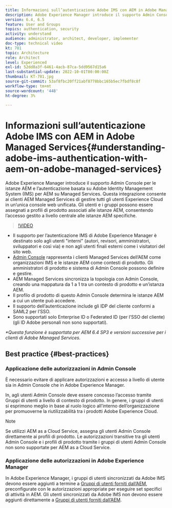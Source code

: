 ```yaml
---
title: Informazioni sull’autenticazione Adobe IMS con AEM in Adobe Managed Services
description: Adobe Experience Manager introduce il supporto Admin Console per le istanze AEM e l’autenticazione basata su Adobe IMS (Identity Management System) per AEM su Managed Services.   Questa integrazione consente ai clienti AEM Managed Services di gestire tutti gli utenti Experience Cloud in un’unica console web unificata. Gli utenti e i gruppi possono essere assegnati a profili di prodotto associati alle istanze AEM, consentendo l’accesso gestito a livello centrale alle istanze AEM specifiche.
version: 6.4, 6.5
feature: User and Groups
topics: authentication, security
activity: understand
audience: administrator, architect, developer, implementer
doc-type: technical video
kt: 781
topic: Architecture
role: Architect
level: Experienced
exl-id: 52dd8a3f-6461-4acb-87ca-5dd9567d15a6
last-substantial-update: 2022-10-01T00:00:00Z
thumbnail: KT-781.jpg
source-git-commit: 53af8fbc20ff21abf8778bbc165b5ec7fbdf8c8f
workflow-type: tm+mt
source-wordcount: '448'
ht-degree: 3%

---
```


# Informazioni sull’autenticazione Adobe IMS con AEM in Adobe Managed Services{#understanding-adobe-ims-authentication-with-aem-on-adobe-managed-services}

Adobe Experience Manager introduce il supporto Admin Console per le istanze AEM e l’autenticazione basata su Adobe Identity Management System (IMS) per AEM su Managed Services.   Questa integrazione consente ai clienti AEM Managed Services di gestire tutti gli utenti Experience Cloud in un’unica console web unificata. Gli utenti e i gruppi possono essere assegnati a profili di prodotto associati alle istanze AEM, consentendo l’accesso gestito a livello centrale alle istanze AEM specifiche.

>[!VIDEO](https://video.tv.adobe.com/v/26170?quality=12&learn=on)

* Il supporto per l’autenticazione IMS di Adobe Experience Manager è destinato solo agli utenti &quot;interni&quot; (autori, revisori, amministratori, sviluppatori e così via) e non agli utenti finali esterni come i visitatori del sito web.
* [Admin Console](https://adminconsole.adobe.com/) rappresenta i clienti Managed Services dell’AEM come organizzazioni IMS e le istanze AEM come contesti di prodotto. Gli amministratori di prodotto e sistema di Admin Console possono definire e gestire.
* AEM Managed Services sincronizza la topologia con Admin Console, creando una mappatura da 1 a 1 tra un contesto di prodotto e un’istanza AEM.
* Il profilo di prodotto di questo Admin Console determina le istanze AEM a cui un utente può accedere.
* Il supporto dell’autenticazione include gli IDP del cliente conformi a SAML2 per l’SSO.
* Sono supportati solo Enterprise ID o Federated ID (per l’SSO del cliente) (gli ID Adobe personali non sono supportati).

*&#42;Questa funzione è supportata per AEM 6.4 SP3 e versioni successive per i clienti di Adobe Managed Services.*

## Best practice {#best-practices}

### Applicazione delle autorizzazioni in Admin Console

È necessario evitare di applicare autorizzazioni e accesso a livello di utente sia in Admin Console che in Adobe Experience Manager.

In, agli utenti Admin Console deve essere concesso l’accesso tramite Gruppi di utenti a livello di contesto di prodotto. In genere, i gruppi di utenti si esprimono meglio in base al ruolo logico all’interno dell’organizzazione per promuoverne la riutilizzabilità tra i prodotti Adobe Experience Cloud.

>[!NOTE]
>
> Se utilizzi AEM as a Cloud Service, assegna gli utenti Admin Console direttamente ai profili di prodotto. Le autorizzazioni transitive tra gli utenti Admin Console e i profili di prodotto tramite i gruppi di utenti Admin Console non sono supportate per AEM as a Cloud Service.

### Applicazione delle autorizzazioni in Adobe Experience Manager

In Adobe Experience Manager, i gruppi di utenti sincronizzati da Adobe IMS devono essere aggiunti a termine a [Gruppi di utenti forniti dall’AEM](https://experienceleague.adobe.com/docs/experience-manager-65/administering/security/security.html?lang=it), preconfigurate con le autorizzazioni appropriate per eseguire set specifici di attività in AEM. Gli utenti sincronizzati da Adobe IMS non devono essere aggiunti direttamente a [Gruppi di utenti forniti dall’AEM](https://experienceleague.adobe.com/docs/experience-manager-65/administering/security/security.html?lang=it).
